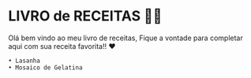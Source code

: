 # LIVRO de RECEITAS :woman_cook:

Olá bem vindo ao meu livro de receitas, Fique a vontade para completar aqui com sua receita favorita!! :heart:

	• Lasanha
	• Mosaico de Gelatina